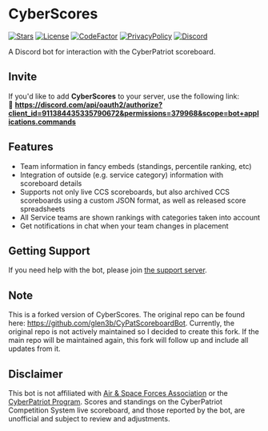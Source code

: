 # CyberScores

[![Stars](https://img.shields.io/github/stars/matthewzring/CyberScores?label=Stars)](https://github.com/matthewzring/CyberScores/stargazers)
[![License](https://img.shields.io/github/license/matthewzring/CyberScores?label=License)](https://github.com/matthewzring/CyberScores/blob/master/LICENSE)
[![CodeFactor](https://www.codefactor.io/repository/github/matthewzring/CyberScores/badge)](https://www.codefactor.io/repository/github/matthewzring/CyberScores)
[![PrivacyPolicy](https://img.shields.io/badge/Privacy%20Policy--lightgrey.svg?style=social)](https://gist.github.com/matthewzring/3c470b4284d24f750f11681c21631117#privacy-policy)
[![Discord](https://discordapp.com/api/guilds/301768361136750592/widget.png)](https://discord.gg/cyberpatriot)

A Discord bot for interaction with the CyberPatriot scoreboard.

## Invite
If you'd like to add **CyberScores** to your server, use the following link:<br>
🔗 **https://discord.com/api/oauth2/authorize?client_id=911384435335790672&permissions=379968&scope=bot+applications.commands**

## Features
  * Team information in fancy embeds (standings, percentile ranking, etc)
  * Integration of outside (e.g. service category) information with scoreboard details
  * Supports not only live CCS scoreboards, but also archived CCS scoreboards using a custom JSON format, as well as released score spreadsheets
  * All Service teams are shown rankings with categories taken into account
  * Get notifications in chat when your team changes in placement

## Getting Support
If you need help with the bot, please join [the support server](https://discord.gg/cyberpatriot).

## Note
This is a forked version of CyberScores. The original repo can be found here: https://github.com/glen3b/CyPatScoreboardBot. Currently, the original repo is not actively maintained so I decided to create this fork. If the main repo will be maintained again, this fork will follow up and include all updates from it.

## Disclaimer
This bot is not affiliated with [Air & Space Forces Association](https://www.afa.org/) or the [CyberPatriot Program](https://www.uscyberpatriot.org/). Scores and standings on the CyberPatriot Competition System live scoreboard, and those reported by the bot, are unofficial and subject to review and adjustments.
